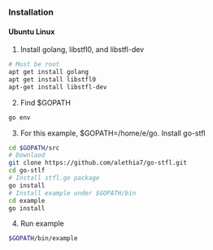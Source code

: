 ### Installation

#### Ubuntu Linux
1. Install golang, libstfl0,  and libstfl-dev
```bash
# Must be root
apt get install golang
apt get install libstfl0
apt-get install libstfl-dev
```

2. Find $GOPATH
```bash
go env
```

3. For this example, $GOPATH=/home/e/go. Install go-stfl
```bash
cd $GOPATH/src
# Downlaod
git clone https://github.com/alethia7/go-stfl.git
cd go-stlf
# Install stfl.go package
go install
# Install example under $GOPATH/bin
cd example
go install
```

4. Run example
```bash
$GOPATH/bin/example
```
